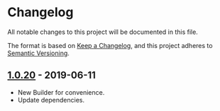 # Changelog
All notable changes to this project will be documented in this file.

The format is based on [Keep a Changelog](https://keepachangelog.com/en/1.0.0/),
and this project adheres to [Semantic Versioning](https://semver.org/spec/v2.0.0.html).

## [1.0.20](https://search.maven.org/artifact/com.envimate.httpmate/core/1.0.20/jar) - 2019-06-11


* New Builder for convenience.
* Update dependencies.
 
